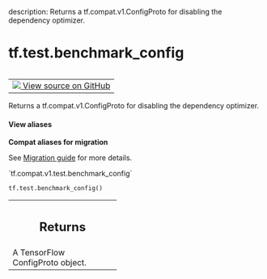 description: Returns a tf.compat.v1.ConfigProto for disabling the dependency optimizer.

<div itemscope itemtype="http://developers.google.com/ReferenceObject">
<meta itemprop="name" content="tf.test.benchmark_config" />
<meta itemprop="path" content="Stable" />
</div>

# tf.test.benchmark_config

<!-- Insert buttons and diff -->

<table class="tfo-notebook-buttons tfo-api nocontent" align="left">
<td>
  <a target="_blank" href="https://github.com/tensorflow/tensorflow/blob/r2.2/tensorflow/python/platform/benchmark.py#L274-L284">
    <img src="https://www.tensorflow.org/images/GitHub-Mark-32px.png" />
    View source on GitHub
  </a>
</td>
</table>



Returns a tf.compat.v1.ConfigProto for disabling the dependency optimizer.

<section class="expandable">
  <h4 class="showalways">View aliases</h4>
  <p>
<b>Compat aliases for migration</b>
<p>See
<a href="https://www.tensorflow.org/guide/migrate">Migration guide</a> for
more details.</p>
<p>`tf.compat.v1.test.benchmark_config`</p>
</p>
</section>

<pre class="devsite-click-to-copy prettyprint lang-py tfo-signature-link">
<code>tf.test.benchmark_config()
</code></pre>



<!-- Placeholder for "Used in" -->


<!-- Tabular view -->
 <table class="responsive fixed orange">
<colgroup><col width="214px"><col></colgroup>
<tr><th colspan="2"><h2 class="add-link">Returns</h2></th></tr>
<tr class="alt">
<td colspan="2">
A TensorFlow ConfigProto object.
</td>
</tr>

</table>


